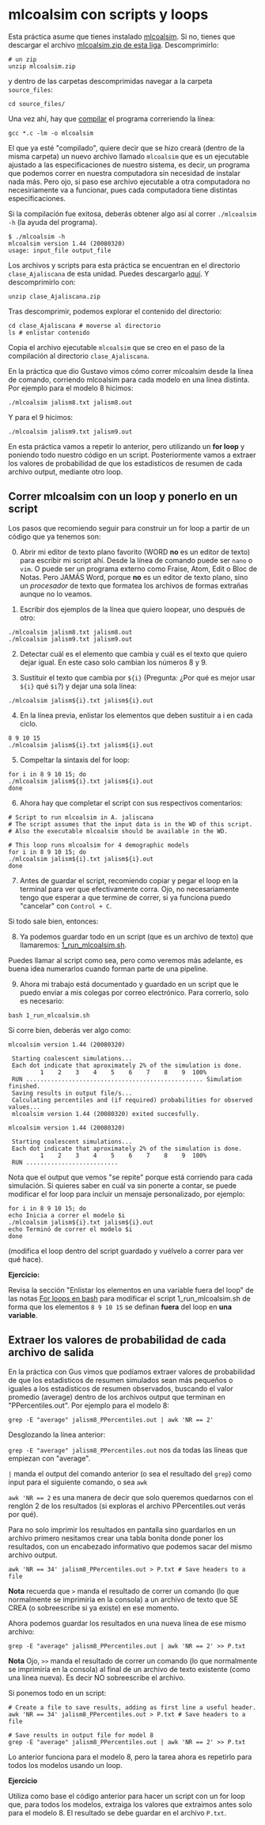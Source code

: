 # mlcoalsim con scripts y loops


Esta práctica asume que tienes instalado [mlcoalsim](http://www.ub.edu/softevol/mlcoalsim/). Si no, tienes que descargar el archivo [mlcoalsim.zip de esta liga](https://code.google.com/archive/p/mlcoalsim-v1/downloads). Descomprimirlo:

```
# un zip 
unzip mlcoalsim.zip
```

y dentro de las carpetas descomprimidas navegar a la carpeta `source_files`:

```
cd source_files/
``` 

Una vez ahí, hay que [compilar](https://www.computerhope.com/jargon/c/compile.htm) el programa correriendo la línea: 

```
gcc *.c -lm -o mlcoalsim 
```

El que ya esté "compilado", quiere decir que se hizo creará (dentro de la misma carpeta) un nuevo archivo llamado `mlcoalsim` que es un ejecutable ajustado a las especificaciones de nuestro sistema, es decir, un programa que podemos correr en nuestra computadora sin necesidad de instalar nada más. Pero ojo, si paso ese archivo ejecutable a otra computadora no necesiriamente va a funcionar, pues cada computadora tiene distintas especificaciones.

Si la compilación fue exitosa, deberás obtener algo así al correr `./mlcoalsim -h` (la ayuda del programa).

```
$ ./mlcoalsim -h
mlcoalsim version 1.44 (20080320)
usage: input_file output_file
```

Los archivos y scripts para esta práctica se encuentran en el directorio `clase_Ajaliscana` de esta unidad. Puedes descargarlo [aquí](clase_Ajaliscana.zip). Y descomprimirlo con:

```
unzip clase_Ajaliscana.zip
```

Tras descomprimir, podemos explorar el contenido del directorio:

```{bash}
cd clase_Ajaliscana # moverse al directorio
ls # enlistar contenido
```

Copia el archivo ejecutable `mlcoalsim` que se creo en el paso de la compilación al directorio `clase_Ajaliscana`. 

En la práctica que dio Gustavo vimos cómo correr mlcoalsim desde la línea de comando, corriendo mlcoalsim para cada modelo en una línea distinta. Por ejemplo para el modelo 8 hicimos:

```
./mlcoalsim jalism8.txt jalism8.out
```

Y para el 9 hicimos:

```
./mlcoalsim jalism9.txt jalism9.out
```

En esta práctica vamos a repetir lo anterior, pero utilizando un **for loop** y poniendo todo nuestro código en un script. Posteriormente vamos a extraer los valores de probabilidad de que los estadisticos de resumen de cada archivo output, mediante otro loop. 

## Correr mlcoalsim con un loop y ponerlo en un script


Los pasos que recomiendo seguir para construir un for loop a partir de un código que ya tenemos son:

0. Abrir mi editor de texto plano favorito (WORD **no** es un editor de texto) para escribir mi script ahí. Desde la línea de comando puede ser `nano` o `vim`. O puede ser un programa externo como Fraise, Atom, Edit o Bloc de Notas. Pero JAMÁS Word, porque **no** es un editor de texto plano, sino un *procesador* de texto que formatea los archivos de formas extrañas aunque no lo veamos.

1. Escribir dos ejemplos de la línea que quiero loopear, uno después de otro:

```
./mlcoalsim jalism8.txt jalism8.out
./mlcoalsim jalism9.txt jalism9.out
```

2. Detectar cuál es el elemento que cambia y cuál es el texto que quiero dejar igual. En  este caso solo cambian los números 8 y 9.

3. Sustituir el texto que cambia por `${i}` (Pregunta: ¿Por qué es mejor usar `${i}` qué `$i`?) y dejar una sola línea:

```
./mlcoalsim jalism${i}.txt jalism${i}.out
``` 

4. En la línea previa, enlistar los elementos que deben sustituir a i en cada ciclo.

```
8 9 10 15
./mlcoalsim jalism${i}.txt jalism${i}.out
```

5. Compeltar la sintaxis del for loop:

```
for i in 8 9 10 15; do
./mlcoalsim jalism${i}.txt jalism${i}.out
done
```

6. Ahora hay que completar el script con sus respectivos comentarios:

```
# Script to run mlcoalsim in A. jaliscana
# The script assumes that the input data is in the WD of this script. 
# Also the executable mlcoalsim should be available in the WD.

# This loop runs mlcoalsim for 4 demographic models
for i in 8 9 10 15; do  
./mlcoalsim jalism${i}.txt jalism${i}.out 
done
```

7. Antes de guardar el script, recomiendo copiar y pegar el loop en la terminal para ver que efectivamente corra. Ojo, no necesariamente tengo que esperar a que termine de correr, si ya funciona puedo "cancelar" con `Control + C`.

Si todo sale bien, entonces:

8. Ya podemos guardar todo en un script (que es un archivo de texto) que llamaremos: [1\_run\_mlcoalsim.sh](clase_Ajaliscana/1_run_mlcoalsim.sh). 

Puedes llamar al script como sea, pero como veremos más adelante, es buena idea numerarlos cuando forman parte de una pipeline.

9. Ahora mi trabajo está documentado y guardado en un script que le puedo enviar a mis colegas por correo electrónico. Para correrlo, solo es necesario:

```
bash 1_run_mlcoalsim.sh
```
Si corre bien, deberás ver algo como:

```
mlcoalsim version 1.44 (20080320)

 Starting coalescent simulations...
 Each dot indicate that aproximately 2% of the simulation is done.
         1    2    3    4    5    6    7    8    9  100%
 RUN .................................................. Simulation finished.
 Saving results in output file/s...
 Calculating percentiles and (if required) probabilities for observed values... 
 mlcoalsim version 1.44 (20080320) exited succesfully.

mlcoalsim version 1.44 (20080320)

 Starting coalescent simulations...
 Each dot indicate that aproximately 2% of the simulation is done.
         1    2    3    4    5    6    7    8    9  100%
 RUN ..........................
```

Nota que el output que vemos "se repite" porque está corriendo para cada simulación. Si quieres saber en cuál va sin ponerte a contar, se puede modificar el for loop para incluir un mensaje personalizado, por ejemplo:

```
for i in 8 9 10 15; do  
echo Inicia a correr el modelo $i
./mlcoalsim jalism${i}.txt jalism${i}.out 
echo Terminó de correr el modelo $i
done
```

(modifica el loop dentro del script guardado y vuélvelo a correr para ver qué hace).


**Ejercicio:**

Revisa la sección "Enlistar los elementos en una variable fuera del loop" de las notas [For loops en bash](../Unidad1_Intro/For_loops_bash.md) para modificar el script 1_run_mlcoalsim.sh de forma que los elementos `8 9 10 15` se definan **fuera** del loop en **una variable**.


## Extraer los valores de probabilidad de cada archivo de salida

En la práctica con Gus vimos que podíamos extraer valores de probabilidad de que los estadisticos de resumen simulados sean más pequeños o iguales a los estadisticos de resumen observados, buscando el valor promedio (average) dentro de los archivos output que terminan en "PPercentiles.out". Por ejemplo para el modelo 8:

```
grep -E "average" jalism8_PPercentiles.out | awk 'NR == 2'
```

Desglozando la línea anterior:

`grep -E "average" jalism8_PPercentiles.out` nos da todas las líneas que empiezan con "average". 

`|` manda el output del comando anterior (o sea el resultado del `grep`) como input para el siguiente comando, o sea `awk`

`awk 'NR == 2` es una manera de decir que solo queremos quedarnos con el renglón 2 de los resultados (si exploras el archivo  PPercentiles.out verás por qué). 

Para no solo imprimir los resultados en pantalla sino guardarlos en un archivo primero nesitamos crear una tabla bonita donde poner los resultados, con un encabezado informativo que podemos sacar del mismo archivo output.

```
awk 'NR == 34' jalism8_PPercentiles.out > P.txt # Save headers to a file
```

**Nota** recuerda que `>` manda el resultado de correr un comando (lo que normalmente se imprimiría en la consola) a un archivo de texto que SE CREA (o sobreescribe si ya existe) en ese momento.

Ahora podemos guardar los resultados en una nueva línea de ese mismo archivo:

```
grep -E "average" jalism8_PPercentiles.out | awk 'NR == 2' >> P.txt
```

**Nota** Ojo, `>>` manda el resultado de correr un comando (lo que normalmente se imprimiría en la consola) al final de un archivo de texto existente (como una línea nueva). Es decir NO sobreescribe el archivo.

Si ponemos todo en un script:

```
# Create a file to save results, adding as first line a useful header.
awk 'NR == 34' jalism8_PPercentiles.out > P.txt # Save headers to a file

# Save results in output file for model 8
grep -E "average" jalism8_PPercentiles.out | awk 'NR == 2' >> P.txt
```

Lo anterior funciona para el modelo 8, pero la tarea ahora es repetirlo para todos los modelos usando un loop.

**Ejercicio**

Utiliza como base el código anterior para hacer un script con un for loop que, para todos los modelos, extraiga los valores que extraimos antes solo para el modelo 8. El resultado se debe guardar en el archivo `P.txt`. 



